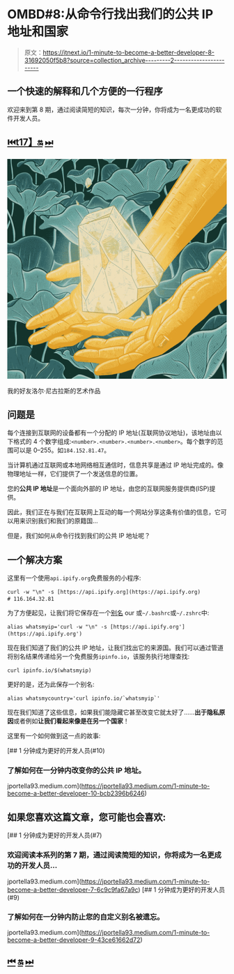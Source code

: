 # OMBD#8:从命令行找出我们的公共 IP 地址和国家

> 原文：<https://itnext.io/1-minute-to-become-a-better-developer-8-31692050f5b8?source=collection_archive---------2----------------------->

## 一个快速的解释和几个方便的一行程序

欢迎来到第 8 期，通过阅读简短的知识，每次一分钟，你将成为一名更成功的软件开发人员。

## [⏮](https://jportella93.medium.com/1-minute-to-become-a-better-developer-7-6c9c9fa67a9c)️[t17】🔛](https://jportella93.medium.com/one-minute-to-become-a-better-developer-ombd-5b1a1d37468e) [⏭](https://jportella93.medium.com/1-minute-to-become-a-better-developer-9-43ce61662d72) ️ **️**

![](img/4f2fbea0b6272a719d7b0263389071ab.png)

我的好友洛尔·尼古拉斯的艺术作品

## 问题是

每个连接到互联网的设备都有一个分配的 IP 地址(互联网协议地址)，该地址由以下格式的 4 个数字组成:`<number>.<number>.<number>.<number>`。每个数字的范围可以是 0–255。如`184.152.81.47`。

当计算机通过互联网或本地网络相互通信时，信息共享是通过 IP 地址完成的。像物理地址一样，它们提供了一个发送信息的位置。

您的**公共 IP 地址**是一个面向外部的 IP 地址，由您的互联网服务提供商(ISP)提供。

因此，我们正在与我们在互联网上互动的每一个网站分享这条有价值的信息，它可以用来识别我们和我们的原籍国…

但是，我们如何从命令行找到我们的公共 IP 地址呢？

## 一个解决方案

这里有一个使用`api.ipify.org`免费服务的小程序:

```
curl -w "\n" -s [https://api.ipify.org](https://api.ipify.org)
# 116.164.32.81
```

为了方便起见，让我们将它保存在一个[别名](https://www.unixtutorial.org/create-alias-in-unix-shell/) our 或`~/.bashrc`或`~/.zshrc`中:

```
alias whatsmyip='curl -w "\n" -s [https://api.ipify.org'](https://api.ipify.org')
```

现在我们知道了我们的公共 IP 地址，让我们找出它的来源国。我们可以通过管道将别名结果传递给另一个免费服务`ipinfo.io`，该服务执行地理查找:

```
curl ipinfo.io/$(whatsmyip)
```

更好的是，还为此保存一个别名:

```
alias whatsmycountry='curl ipinfo.io/`whatsmyip`'
```

现在我们知道了这些信息，如果我们能隐藏它甚至改变它就太好了……**出于隐私原因**或者例如**让我们看起来像是在另一个国家**！

这里有一个如何做到这一点的故事:

[](https://jportella93.medium.com/1-minute-to-become-a-better-developer-10-bcb2396b6246) [## 1 分钟成为更好的开发人员(#10)

### 了解如何在一分钟内改变你的公共 IP 地址。

jportella93.medium.com](https://jportella93.medium.com/1-minute-to-become-a-better-developer-10-bcb2396b6246) 

## 如果您喜欢这篇文章，您可能也会喜欢:

[](https://jportella93.medium.com/1-minute-to-become-a-better-developer-7-6c9c9fa67a9c) [## 1 分钟成为更好的开发人员(#7)

### 欢迎阅读本系列的第 7 期，通过阅读简短的知识，你将成为一名更成功的开发人员…

jportella93.medium.com](https://jportella93.medium.com/1-minute-to-become-a-better-developer-7-6c9c9fa67a9c) [](https://jportella93.medium.com/1-minute-to-become-a-better-developer-9-43ce61662d72) [## 1 分钟成为更好的开发人员(#9)

### 了解如何在一分钟内防止您的自定义别名被遗忘。

jportella93.medium.com](https://jportella93.medium.com/1-minute-to-become-a-better-developer-9-43ce61662d72) 

## [⏮](https://jportella93.medium.com/1-minute-to-become-a-better-developer-7-6c9c9fa67a9c) ️ [🔛](https://jportella93.medium.com/one-minute-to-become-a-better-developer-ombd-5b1a1d37468e) [⏭](https://jportella93.medium.com/1-minute-to-become-a-better-developer-9-43ce61662d72)